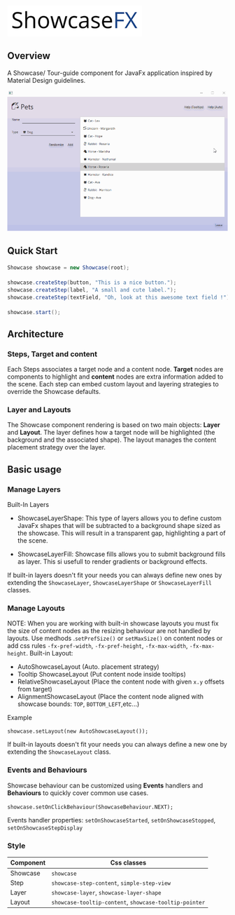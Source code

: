 ![ShowcaseFX](doc/showcasefx.png)

## Overview

A Showcase/ Tour-guide component for JavaFx application inspired by Material Design guidelines.

![demo](doc/demo.gif)


## Quick Start

```java
Showcase showcase = new Showcase(root);
		
showcase.createStep(button, "This is a nice button.");
showcase.createStep(label, "A small and cute label.");
showcase.createStep(textField, "Oh, look at this awesome text field !");

showcase.start();
```

## Architecture

### Steps, Target and content

Each Steps associates a target node and a content node. **Target** nodes are components to highlight and **content** nodes are extra information added to the scene. 
Each step can embed custom layout and layering strategies to override the Showcase defaults.

### Layer and Layouts

The Showcase component rendering is based on two main objects: **Layer** and **Layout**. The layer defines how a target node will be highlighted (the background and the associated shape). The layout manages the content placement strategy over the layer.


## Basic usage

### Manage Layers

Built-In Layers

- ShowcaseLayerShape: This type of layers allows you to define custom JavaFx shapes that will be  subtracted to a background shape sized as the showcase. This will result in a transparent gap, highlighting a part of the scene.

- ShowcaseLayerFill: Showcase fills allows you to submit background fills as layer. This si usefull to render gradients or background effects.

If built-in layers doesn't fit your needs you can always define new ones by extending the `ShowcaseLayer`, `ShowcaseLayerShape` or `ShowcaseLayerFill` classes.


### Manage Layouts
NOTE: When you are working with built-in showcase layouts you must fix the size of content nodes as the resizing behaviour are not handled by layouts. Use medhods .`setPrefSize()` or  `setMaxSize()` on content nodes or add css rules `-fx-pref-width`, `-fx-pref-height`, `-fx-max-width`, `-fx-max-height`.
Built-in Layout:
- AutoShowcaseLayout (Auto. placement strategy)
- Tooltip ShowcaseLayout (Put content node inside tooltips)
- RelativeShowcaseLayout (Place the content node with given `x.y` offsets from target)
- AlignmentShowcaseLayout (Place the content node aligned with showcase bounds: `TOP`, `BOTTOM_LEFT`,etc...)

Example
```
showcase.setLayout(new AutoShowcaseLayout());
```

If built-in layouts doesn't fit your needs you can always define a new one by extending the `ShowcaseLayout` class.


### Events and Behaviours

Showcase behaviour can be customized using **Events** handlers and **Behaviours** to quickly cover common use cases.

`showcase.setOnClickBehaviour(ShowcaseBehaviour.NEXT);`

Events handler properties: `setOnShowcaseStarted`, `setOnShowcaseStopped`, `setOnShowcaseStepDisplay`



### Style


| Component | Css classes                                            |
|-----------|--------------------------------------------------------|
| Showcase  | `showcase`                                             |
| Step      | `showcase-step-content`, `simple-step-view`            |
| Layer     | `showcase-layer`, `showcase-layer-shape`               |
| Layout    | `showcase-tooltip-content`, `showcase-tooltip-pointer` |

